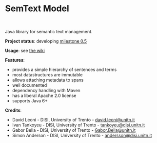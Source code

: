 SemText Model
===
<!--
<p align="center">
<img alt="Jackan" src="https://github.com/opendatatrentino/jackan/wiki/img/jackan-logo-200px.png" width="150px">
</p>
-->

<br/>

Java library for semantic text management. 

**Project status**: developing [milestone 0.5](https://github.com/opendatatrentino/semtext-model/issues?milestone=1&state=open) 

**Usage**: see [the wiki](https://github.com/opendatatrentino/semtext-model/wiki)


**Features**:
  * provides a simple hierarchy of sentences and terms
  * most datastructures are immutable
  * allows attaching metadata to spans
  * well documented
  * dependency handling with Maven
  * has a liberal Apache 2.0 license
  * supports Java 6+


**Credits**:

* David Leoni - DISI, University of Trento - david.leoni@unitn.it
* Ivan Tankoyeu - DISI, University of Trento - tankoyeu@disi.unitn.it
* Gabor Bella - DISI, University of Trento - Gabor.Bella@unitn.it
* Simon Anderson - DISI, University of Trento - andersson@disi.unitn.it




